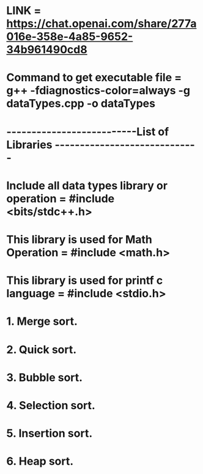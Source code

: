 # LINK = https://chat.openai.com/share/277a016e-358e-4a85-9652-34b961490cd8

# Command to get executable file = g++ -fdiagnostics-color=always -g dataTypes.cpp -o dataTypes
# --------------------------List of Libraries -----------------------------
# Include all data types library or operation = #include <bits/stdc++.h>
# This library is used for Math Operation = #include <math.h> 
# This library is used for printf c language = #include <stdio.h> 


# 1. Merge sort.
# 2. Quick sort.
# 3. Bubble sort.
# 4. Selection sort.
# 5. Insertion sort.
# 6. Heap sort.
